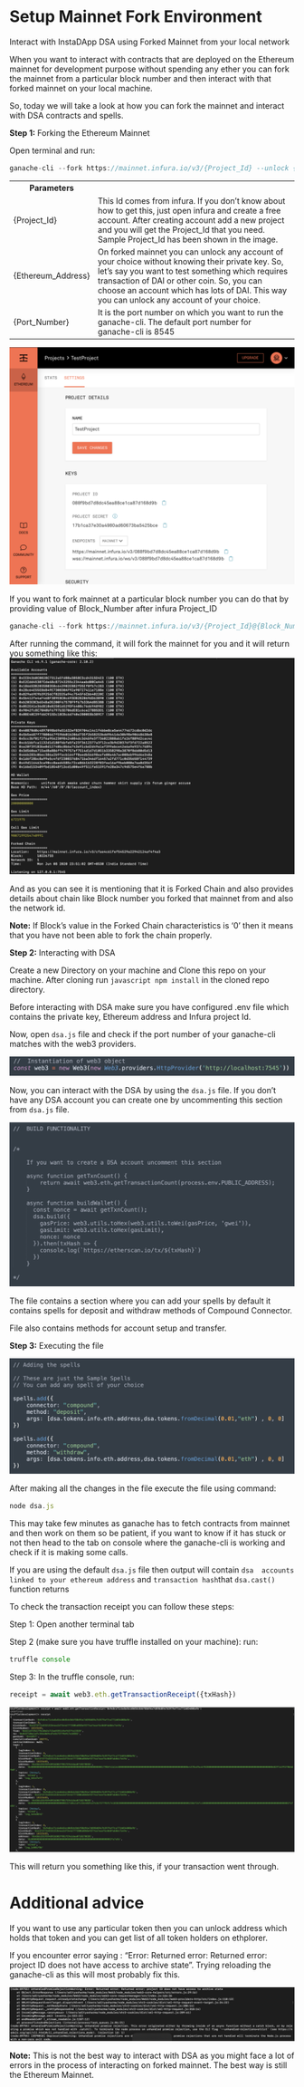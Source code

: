 # Setup Mainnet Fork Environment

Interact with InstaDApp DSA using Forked Mainnet from your local network

When you want to interact with contracts that are deployed on the Ethereum mainnet for development purpose without spending any ether you can fork the mainnet from a particular block number and then interact with that forked mainnet on your local machine.

So, today we will take a look at how you can fork the mainnet and interact with DSA contracts and spells.

**Step 1:** Forking the Ethereum Mainnet

Open terminal and run:

```javascript
ganache-cli --fork https://mainnet.infura.io/v3/{Project_Id} --unlock {Ethereum_Address} -p {Port_Number} --networkId 1
```

<table class="table">
<tr>
<th>Parameters</th>
<th>  </th> 
</tr>
<tr>
<tr>
<td>{Project_Id}</td>
<td>This Id comes from infura. If you don’t know about how to get this, just open infura and create a free account. After creating account add a new project and you will get the Project_Id that you need. Sample Project_Id has been shown in the image.
</td>
<tr>
<tr>
<td>{Ethereum_Address}</td>
<td>On forked mainnet you can unlock any account of your choice without knowing their private key. So, let’s say you want to test  something which requires transaction of DAI or other coin. So, you can choose an account which has lots of DAI. This way you can unlock any account of your choice.
</td>
</tr>
<tr>
<td>{Port_Number}</td>
<td>It is the port number on which you want to run the ganache-cli. The default port number for ganache-cli is 8545</td>
</tr>
</table>

![alt text](https://github.com/InstaDApp/dsa-developers/blob/master/img/forkMainnet/infura.png)

If you want to fork mainnet at a particular block number you can do that by providing value of Block_Number after infura Project_ID

```javascript
ganache-cli --fork https://mainnet.infura.io/v3/{Project_Id}@{Block_Number} --unlock {Ethereum_Address} -p {Port_Number} --networkId 1
```

After running the command, it will fork the mainnet for you and it will return you something like this:
![alt text](https://github.com/InstaDApp/dsa-developers/blob/master/img/forkMainnet/ganache.png)

And as you can see it is mentioning that it is Forked Chain and also provides details about chain like Block number you forked that mainnet from and also the network id.

**Note:** If Block’s value in the Forked Chain characteristics is ‘0’ then it means that you have not been able to fork the chain properly.

**Step 2:** Interacting with DSA

Create a new Directory on your machine and Clone this repo on your machine.
After cloning run ```javascript npm install``` in the cloned repo directory.

Before interacting with DSA make sure you have configured .env file which contains the private key, Ethereum address and Infura project Id.

Now, open `dsa.js` file and check if the port number of your ganache-cli matches with the web3 providers.

![alt text](https://github.com/InstaDApp/dsa-developers/blob/master/img/forkMainnet/web3.png)

Now, you can interact with the DSA by using the `dsa.js` file. If you don’t have any DSA account you can create one by uncommenting this section from `dsa.js` file.

![alt text](https://github.com/InstaDApp/dsa-developers/blob/master/img/forkMainnet/buildFunc.png)

The file contains a section where you can add your spells by default it contains spells for deposit and withdraw methods of Compound Connector.

File also contains methods for account setup and transfer.

**Step 3:** Executing the file

![alt text](https://github.com/InstaDApp/dsa-developers/blob/master/img/forkMainnet/spells.png)

After making all the changes in the file execute the file using command:

```javascript
node dsa.js
```

This may take few minutes as ganache has to fetch contracts from mainnet and then work on them so be patient, if you want to know if it has stuck or not then head to the tab on console where the ganache-cli is working and check if it is making some calls.

If you are using the default `dsa.js` file then output will contain `dsa  accounts linked to your ethereum address` and `transaction hash`that `dsa.cast()` function returns 

To check the transaction receipt you can follow these steps: 

Step 1: Open another terminal tab

Step 2 (make sure you have truffle installed on your machine): run:

```javascript
truffle console
``` 

Step 3: In the truffle console, run:

```javascript
receipt = await web3.eth.getTransactionReceipt({txHash})
```

![alt text](https://github.com/InstaDApp/dsa-developers/blob/master/img/forkMainnet/txHash.png)

This will return you something like this, if your transaction went through.

# Additional advice

If you want to use any particular token then you can unlock address which holds that token and you can get list of all token holders on ethplorer.

If you encounter error saying : “Error: Returned error: Returned error: project ID does not have access to archive state”. Trying reloading the ganache-cli as this will most probably fix this.

![alt text](https://github.com/InstaDApp/dsa-developers/blob/master/img/forkMainnet/error.png)

**Note:** This is not the best way to interact with DSA as you might face a lot of errors in the process of interacting on forked mainnet. The best way is still the Ethereum Mainnet.
